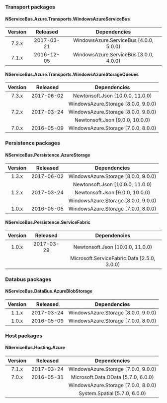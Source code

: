 ### Transport packages

#### NServiceBus.Azure.Transports.WindowsAzureServiceBus

| Version   | Released       | Dependencies      |
|:---------:|:--------------:|:-----------------:|
| 7.2.x     | 2017-03-21     | WindowsAzure.ServiceBus [4.0.0, 5.0.0) |
| 7.1.x     | 2016-12-05     | WindowsAzure.ServiceBus [3.0.0, 4.0.0) |

#### NServiceBus.Azure.Transports.WindowsAzureStorageQueues

| Version   | Released       | Dependencies      |
|:---------:|:--------------:|:-----------------:|
| 7.3.x     | 2017-06-02     | Newtonsoft.Json [10.0.0, 11.0.0) |
|           |                | WindowsAzure.Storage [8.0.0, 9.0.0) |
| 7.2.x     | 2017-03-24     | WindowsAzure.Storage [8.0.0, 9.0.0) |
|           |                | Newtonsoft.Json [9.0.0, 10.0.0) |
| 7.0.x     | 2016-05-09     | WindowsAzure.Storage [7.0.0, 8.0.0) |

### Persistence packages

#### NServiceBus.Persistence.AzureStorage

| Version   | Released       | Dependencies      |
|:---------:|:--------------:|:-----------------:|
| 1.3.x     | 2017-06-02     | WindowsAzure.Storage [8.0.0, 9.0.0) |
|           |                | Newtonsoft.Json [10.0.0, 11.0.0) |
| 1.2.x     | 2017-03-24     | Newtonsoft.Json [9.0.0, 10.0.0) |
|           |                | WindowsAzure.Storage [8.0.0, 9.0.0) |
| 1.0.x     | 2016-05-05     | WindowsAzure.Storage [7.0.0, 8.0.0) |

#### NServiceBus.Persistence.ServiceFabric

| Version   | Released       | Dependencies      |
|:---------:|:--------------:|:-----------------:|
| 1.0.x     | 2017-03-29     | Newtonsoft.Json [10.0.0, 11.0.0) |
|           |                | Microsoft.ServiceFabric.Data [2.5.0, 3.0.0) |

### Databus packages

#### NServiceBus.DataBus.AzureBlobStorage

| Version   | Released       | Dependencies      |
|:---------:|:--------------:|:-----------------:|
| 1.1.x     | 2017-03-24     | WindowsAzure.Storage [8.0.0, 9.0.0) |
| 1.0.x     | 2016-05-09     | WindowsAzure.Storage [7.0.0, 8.0.0) |

### Host packages

#### NServiceBus.Hosting.Azure

| Version   | Released       | Dependencies      |
|:---------:|:--------------:|:-----------------:|
| 7.1.x     | 2017-03-24     | WindowsAzure.Storage [7.0.0, 9.0.0) |
| 7.0.x     | 2016-05-31     | Microsoft.Data.OData [5.7.0, 6.0.0) |
|           |                | WindowsAzure.Storage [7.0.0, 8.0.0) |
|           |                | System.Spatial [5.7.0, 6.0.0) |

